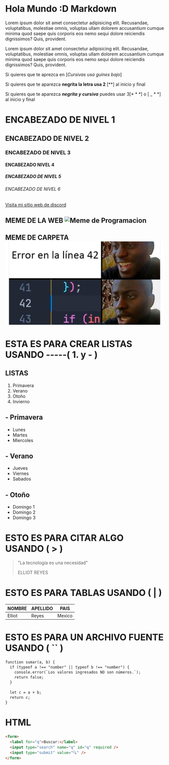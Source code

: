 # Hola Mundo :D Markdown

Lorem ipsum dolor sit amet consectetur adipisicing elit. Recusandae, voluptatibus, molestiae omnis, voluptas ullam dolorem accusantium cumque minima quod saepe quis corporis eos nemo sequi dolore reiciendis dignissimos? Quis, provident.

Lorem ipsum dolor sit amet consectetur adipisicing elit. Recusandae, voluptatibus, molestiae omnis, voluptas ullam dolorem accusantium cumque minima quod saepe quis corporis eos nemo sequi dolore reiciendis dignissimos? Quis, provident.

Si quieres que te aprezca en [_Cursivas usa guines bajo_]

Si quieres que te aparezca **negrita la letra usa 2** [**] al inicio y final 

Si quieres que te aparezca ***negrita y cursiva*** puedes usar 3[* * *] o [ _ * *] al inicio y final 

# ENCABEZADO DE NIVEL 1
## ENCABEZADO DE NIVEL 2
### ENCABEZADO DE NIVEL 3
#### ENCABEZADO NIVEL 4
##### ENCABEZADO DE NIVEL 5
###### ENCABEZADO DE NIVEL 6

[Visita mi sitio web de discord ]( https://discord.io/Atraxx_00 )

## MEME DE LA WEB ![Meme de Programacion](https://images7.memedroid.com/images/UPLOADED530/61e494b96c3b6.jpeg)


## MEME DE CARPETA ![MEME DE CARPETA](Image/Meme.jpg)

# ESTA ES PARA CREAR LISTAS USANDO -----( 1. y - )

## LISTAS

1. Primavera
1. Verano
1. Otoño
1. Invierno 

## - Primavera
- Lunes
- Martes 
- Miercoles

## - Verano
- Jueves
- Viernes
- Sabados

## - Otoño
- Domingo 1
- Domingo 2
- Domingo 3

# ESTO ES PARA CITAR ALGO USANDO ( > )
> "La tecnologia es una necesidad"
>
>ELLIOT REYES 

# ESTO ES PARA TABLAS USANDO ( | )

|NOMBRE|APELLIDO|PAIS|
|---|---|---|
|Elliot|Reyes|Mexico|

# ESTO ES PARA UN ARCHIVO FUENTE USANDO ( `` )
```` JS
function sumar(a, b) {
  if (typeof a !== "number" || typeof b !== "number") {
    console.error(`Los valores ingresados NO son números.`);
    return false;
  }

  let c = a + b;
  return c;
}
````

# HTML
````HTML
<form>
  <label for="q">Buscar:</label>
  <input type="search" name="q" id="q" required />
  <input type="submit" value="🔍" />
</form>
````